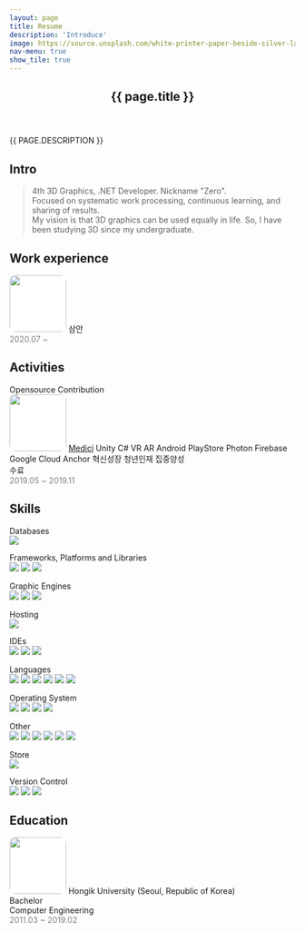 ```yaml
---
layout: page
title: Resume
description: 'Introduce'
image: https://source.unsplash.com/white-printer-paper-beside-silver-laptop-computer-7iSEHWsxPLw
nav-menu: true
show_tile: true
---
```


<div id="main" class="alt">

<!-- 배너 -->
<section id="banner" class="major">
    <div class="inner">
        <header class="major">
            <h1>{{ page.title }}</h1>
        </header>
        <div class="content">
            <p style="text-transform: uppercase;">{{ page.description }}</p>
        </div>
    </div>
</section>

<!-- 한문단 소개 -->
<section id="intro">
    <div class= "inner">
        <h2>Intro</h2>
        <blockquote>
            4th 3D Graphics, .NET Developer. Nickname "Zero".<br/>
            Focused on systematic work processing, continuous learning, and sharing of results.<br/>
            My vision is that 3D graphics can be used equally in life. So, I have been studying 3D since my undergraduate.
        </blockquote>
    </div>
</section>

<!-- 경력 -->
<section id="Career">
    <div class= "inner">
        <h2>Work experience</h2>
        <p>
            <span class="image left">
                <img src="{% link assets/logos/saman_CI.svg %}" alt="" style="background-color: white; border-radius: 10%;" width="100" height="100"/>
            </span>
            삼안<br>
            <span style="color: gray;">
                2020.07 ~
            </span>
        </p>
    </div>
</section>

<!-- 활동 -->
<section id="activity">
    <div class= "inner">
        <h2>Activities</h2>
        <p>
            Opensource Contribution<br/>
            <span class="image left">
                <img src="{% link assets/logos/IITP_CI.svg %}" alt="" style="background-color: white; border-radius: 10%;" width="100" height="100"/>
            </span>
            <a href="https://www.medici-edu.co.kr/">Medici</a>
            Unity C# VR AR 
            Android PlayStore Photon Firebase Google Cloud Anchor
            혁신성장 청년인재 집중양성<br/>
            수료<br/>
            <span style="color: gray;">
                2019.05 ~ 2019.11
            </span>
        </p>
    </div>
</section>

<!-- 역량 -->
<section id="skill">
    <div class= "inner">
        <h2>Skills</h2>
        <p>Databases<br/>
            <img id="firebase" src="https://img.shields.io/badge/firebase-a08021?style=for-the-badge&logo=firebase&logoColor=ffcd34">
        </p>
        <p>Frameworks, Platforms and Libraries<br/>
            <img id="dotnet" src="https://img.shields.io/badge/.NET-5C2D91?style=for-the-badge&logo=.net&logoColor=white">
            <img id="threejs" src="https://img.shields.io/badge/three.js-000000?style=for-the-badge&logo=three.js&logoColor=white">
            <img id="nodejs" src="https://img.shields.io/badge/node.js-6DA55F?style=for-the-badge&logo=node.js&logoColor=white">
        </p>
        <p>Graphic Engines<br/>
            <img id="autocad" src="https://img.shields.io/badge/autocad-E51050.svg?style=for-the-badge&logo=autocad&logoColor=white">
            <img id="unity" src="https://img.shields.io/badge/unity-%23000000.svg?style=for-the-badge&logo=unity&logoColor=white">
            <img id="unreal" src="https://img.shields.io/badge/unrealengine-%23313131.svg?style=for-the-badge&logo=unrealengine&logoColor=white">
        </p>
        <p>Hosting<br/>
            <img id="githubpage" src="https://img.shields.io/badge/github%20pages-121013?style=for-the-badge&logo=github&logoColor=white">
        </p>
        <p>IDEs<br/>
            <img id="visualstudio" src="https://img.shields.io/badge/Visual%20Studio-5C2D91.svg?style=for-the-badge&logo=visual-studio&logoColor=white">
            <img id="visualstudiocode" src="https://img.shields.io/badge/Visual%20Studio%20Code-0078d7.svg?style=for-the-badge&logo=visual-studio-code&logoColor=white">
            <img id="androidstudio" src="https://img.shields.io/badge/android%20studio-346ac1?style=for-the-badge&logo=android%20studio&logoColor=white">
        </p>
        <p>Languages<br/>
            <img id="csharp" src="https://img.shields.io/badge/c%23-%23239120.svg?style=for-the-badge&logo=csharp&logoColor=white">
            <img id="cplusplus" src="https://img.shields.io/badge/c++-%2300599C.svg?style=for-the-badge&logo=c%2B%2B&logoColor=white">
            <img id="html5" src="https://img.shields.io/badge/html5-%23E34F26.svg?style=for-the-badge&logo=html5&logoColor=white">
            <img id="javascript" src="https://img.shields.io/badge/javascript-%23323330.svg?style=for-the-badge&logo=javascript&logoColor=%23F7DF1E">
            <img id="typescript" src="https://img.shields.io/badge/typescript-%23007ACC.svg?style=for-the-badge&logo=typescript&logoColor=white">
            <img id="css3" src="https://img.shields.io/badge/css3-%231572B6.svg?style=for-the-badge&logo=css3&logoColor=white">
        </p>
        <p>Operating System<br/>
            <img id="windows" src="https://img.shields.io/badge/Windows-0078D6?style=for-the-badge&logo=windows&logoColor=white">
            <img id="linux" src="https://img.shields.io/badge/Linux-FCC624?style=for-the-badge&logo=linux&logoColor=black">
            <img id="android" src="https://img.shields.io/badge/Android-3DDC84?style=for-the-badge&logo=android&logoColor=white">
            <img id="ubuntu" src="https://img.shields.io/badge/Ubuntu-E95420?style=for-the-badge&logo=ubuntu&logoColor=white">
        </p>    
        <p>Other<br/>
            <img id="jira" src="https://img.shields.io/badge/jira-%230A0FFF.svg?style=for-the-badge&logo=jira&logoColor=white">
            <img id="sourcetree" src="https://img.shields.io/badge/sourcetree-0052CC.svg?style=for-the-badge&logo=sourcetree&logoColor=white">
            <img id="notion" src="https://img.shields.io/badge/Notion-%23000000.svg?style=for-the-badge&logo=notion&logoColor=white">
            <img id="sonarlint" src="https://img.shields.io/badge/SonarLint-CB2029?style=for-the-badge&logo=SONARLINT&logoColor=white">
            <img id="sonarqube" src="https://img.shields.io/badge/SonarQube-black?style=for-the-badge&logo=sonarqube&logoColor=4E9BCD">
            <img id="swagger" src="https://img.shields.io/badge/-Swagger-%23Clojure?style=for-the-badge&logo=swagger&logoColor=white">
        </p>
        <p>Store<br/>
            <img id="playstore" src="https://img.shields.io/badge/Google_Play-414141?style=for-the-badge&logo=google-play&logoColor=white">
        </p>    
        <p>Version Control<br/>
            <img id="git" src="https://img.shields.io/badge/git-%23F05033.svg?style=for-the-badge&logo=git&logoColor=white">
            <img id="bitbucket" src="https://img.shields.io/badge/bitbucket-%230047B3.svg?style=for-the-badge&logo=bitbucket&logoColor=white">
            <img id="github" src="https://img.shields.io/badge/github-%23121011.svg?style=for-the-badge&logo=github&logoColor=white">
        </p>
    </div>
</section>

<!-- 학력 -->
<section id="education">
    <div class="inner">
        <h2>Education</h2>
        <p>
            <span class="image left">
                <img src="{% link assets/logos/hongik_emblem.svg %}" alt="" style="background-color: white; border-radius: 10%;" width="100" height="100"/>
            </span>
            Hongik University (Seoul, Republic of Korea)<br/>
            Bachelor<br/>
            Computer Engineering<br/>
            <span style="color: gray;">
                2011.03 ~ 2019.02
            </span>
        </p>
    </div>
</section>
</div>
